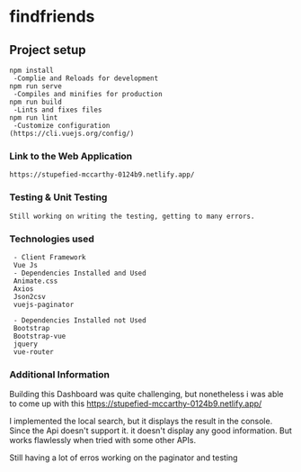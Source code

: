 # findfriends

## Project setup
```
npm install
 -Complie and Reloads for development
npm run serve
 -Compiles and minifies for production
npm run build
 -Lints and fixes files
npm run lint
 -Customize configuration
(https://cli.vuejs.org/config/)
```

### Link to the Web Application
```
https://stupefied-mccarthy-0124b9.netlify.app/
```

### Testing & Unit Testing
```
Still working on writing the testing, getting to many errors. 
```

### Technologies used
```
 - Client Framework
 Vue Js
 - Dependencies Installed and Used
 Animate.css 
 Axios
 Json2csv
 vuejs-paginator
  
 - Dependencies Installed not Used
 Bootstrap
 Bootstrap-vue
 jquery
 vue-router
```

### Additional Information
Building this Dashboard was quite challenging, but nonetheless i was able to come up with this https://stupefied-mccarthy-0124b9.netlify.app/ 

I implemented the local search, but it displays the result in the console. Since the Api doesn't support it. it doesn't display any good information. But works flawlessly when tried with some other APIs.

Still having a lot of erros working on the paginator and testing
